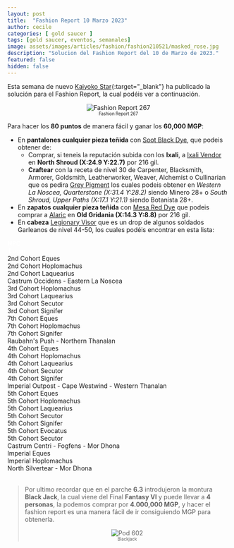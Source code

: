 ```yaml
---
layout: post
title:  "Fashion Report 10 Marzo 2023"
author: cecile
categories: [ gold saucer ]
tags: [gold saucer, eventos, semanales]
image: assets/images/articles/fashion/fashion210521/masked_rose.jpg
description: "Solucion del Fashion Report del 10 de Marzo de 2023."
featured: false
hidden: false
---
```


Esta semana de nuevo [Kaiyoko Star](https://twitter.com/kaiyokostar){:target="_blank"} ha publicado la solución para el Fashion Report, la cual podéis ver a continuación.

<p align="center"><img src="{{ site.baseurl }}/assets/images/articles/fashion/fashion230311/freport_267.jpg" alt="Fashion Report 267">
<br/>
<sub><sup>Fashion Report 267</sup></sub></p>

Para hacer los **80 puntos** de manera fácil y ganar los **60,000 MGP**:

- En **pantalones cualquier pieza teñida** con <a href="https://eu.finalfantasyxiv.com/lodestone/playguide/db/item/0c0c7f94f09/" class="eorzeadb_link" target="_blank">Soot Black Dye</a>, que podeis obtener de:
    - Comprar, si teneis la reputación subida con los **Ixali**, a <a href="https://eu.finalfantasyxiv.com/lodestone/playguide/db/shop/82cc59ae4c7/?item=188d2c75e07&type=gil" class="eorzeadb_link" target="_blank">Ixali Vendor</a> en **North Shroud (X:24.9 Y:22.7)** por 216 gil.
    - **Craftear** con la receta de nivel 30 de Carpenter, Blacksmith, Armorer, Goldsmith, Leatherworker, Weaver, Alchemist o Cullinarian que os pedira <a href="https://eu.finalfantasyxiv.com/lodestone/playguide/db/item/0563231e95a/" class="eorzeadb_link" target="_blank">Grey Pigment</a> los cuales podeis obtener en *Western La Noscea, Quarterstone (X:31.4 Y:28.2)* siendo Minero 28+ o *South Shroud, Upper Paths (X:17.1 Y:21.1)* siendo Botanista 28+.
- En **zapatos cualquier pieza teñida** con <a href="https://eu.finalfantasyxiv.com/lodestone/playguide/db/item/f2d34ba2b19/" class="eorzeadb_link" target="_blank">Mesa Red Dye</a> que podeis comprar a <a href="https://eu.finalfantasyxiv.com/lodestone/playguide/db/shop/a28cf0441f4/?item=70849afadc9&type=gil" class="eorzeadb_link" target="_blank">Alaric</a> en **Old Gridania (X:14.3 Y:8.8)** por 216 gil.
- En **cabeza** <a href="https://eu.finalfantasyxiv.com/lodestone/playguide/db/item/d3559d1b51c/" class="eorzeadb_link" target="_blank">Legionary Visor</a> que es un drop de algunos soldados Garleanos de nivel 44-50, los cuales podéis encontrar en esta lista:


<div class="container">
<div class="span2">
  <div class="row">    
    <div class="col-4 border bg-dark">
      <font color="white"><b>NPC</b></font>
    </div>             
    <div class="col-8 border bg-dark">
        <font color="white"><b>&nbsp;Lugar</b></font>
    </div>    
  </div>

  <div class="row">
    <div class="col-4 border bg-light">
        2nd Cohort Eques<br/>
        2nd Cohort Hoplomachus<br/>
        2nd Cohort Laquearius
    </div>    
    <div class="col-8 border bg-light">
      Castrum Occidens - Eastern La Noscea
    </div>          
  </div>   

  <div class="row">
    <div class="col-4 border bg-light">
        3rd Cohort Hoplomachus<br/>
        3rd Cohort Laquearius<br/>
        3rd Cohort Secutor<br/>
        3rd Cohort Signifer<br/>
        7th Cohort Eques<br/>
        7th Cohort Hoplomachus<br/>
        7th Cohort Signifer        
    </div>    
    <div class="col-8 border bg-light">
      Raubahn's Push - Northern Thanalan
    </div>          
  </div>   

  <div class="row">
    <div class="col-4 border bg-light">
        4th Cohort Eques<br/>
        4th Cohort Hoplomachus<br/>
        4th Cohort Laquearius<br/>
        4th Cohort Secutor<br/>
        4th Cohort Signifer
    </div>    
    <div class="col-8 border bg-light">
      Imperial Outpost - Cape Westwind - Western Thanalan
    </div>          
  </div>    

  <div class="row">
    <div class="col-4 border bg-light">
        5th Cohort Eques<br/>
        5th Cohort Hoplomachus<br/>
        5th Cohort Laquearius<br/>
        5th Cohort Secutor<br/>
        5th Cohort Signifer<br/>
        5th Cohort Evocatus<br/>
        5th Cohort Secutor
    </div>    
    <div class="col-8 border bg-light">
      Castrum Centri - Fogfens - Mor Dhona
    </div>          
  </div>  

  <div class="row">
    <div class="col-4 border bg-light">
        Imperial Eques<br/>
        Imperial Hoplomachus
    </div>    
    <div class="col-8 border bg-light">
      North Silvertear - Mor Dhona
    </div>          
  </div>    
</div>
</div>

<br/>

<blockquote>
Por ultimo recordar que en el parche <b>6.3</b> introdujeron la montura <b>Black Jack</b>, la cual viene del Final <b>Fantasy VI</b> y puede llevar a <b>4 personas</b>, la podemos comprar por <b>4.000,000 MGP</b>, y hacer el fashion report es una manera fácil de ir consiguiendo MGP para obtenerla.
<br/>
<p align="center">
    <img src="{{ site.baseurl }}/assets/images/articles/fashion/fashion230113/blackjack.jpg" alt="Pod 602"/><br/>
    <sub><sup>Blackjack</sup></sub>
</p>
</blockquote>